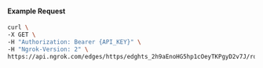 <!-- Code generated for API Clients. DO NOT EDIT. -->

#### Example Request

```bash
curl \
-X GET \
-H "Authorization: Bearer {API_KEY}" \
-H "Ngrok-Version: 2" \
https://api.ngrok.com/edges/https/edghts_2h9aEnoHG5hp1cOeyTKPgyD2v7J/routes/edghtsrt_2h9aEnnE4Nv5GNGOmJ5fHuPN5HJ/oidc
```
